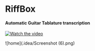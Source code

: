 # RiffBox
#### Automatic Guitar Tablature transcription

[![Watch the video](https://i.imgur.com/vKb2F1B.png)](https://youtu.be/vt5fpE0bzSY)



![home](.idea/Screenshot (6).png)
      
